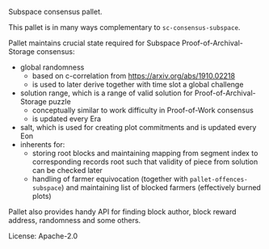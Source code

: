 Subspace consensus pallet.

This pallet is in many ways complementary to `sc-consensus-subspace`.

Pallet maintains crucial state required for Subspace Proof-of-Archival-Storage consensus:
* global randomness
  * based on c-correlation from <https://arxiv.org/abs/1910.02218>
  * is used to later derive together with time slot a global challenge
* solution range, which is a range of valid solution for Proof-of-Archival-Storage puzzle
  * conceptually similar to work difficulty in Proof-of-Work consensus
  * is updated every Era
* salt, which is used for creating plot commitments and is updated every Eon
* inherents for:
  * storing root blocks and maintaining mapping from segment index to corresponding records root such that validity of
    piece from solution can be checked later
  * handling of farmer equivocation (together with `pallet-offences-subspace`) and maintaining list of blocked farmers
    (effectively burned plots)

Pallet also provides handy API for finding block author, block reward address, randomness and some others.

License: Apache-2.0
